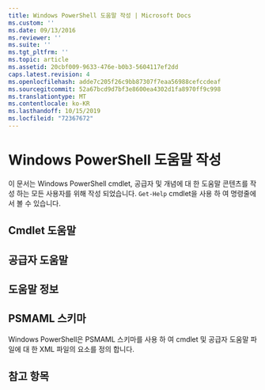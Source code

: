 ```yaml
---
title: Windows PowerShell 도움말 작성 | Microsoft Docs
ms.custom: ''
ms.date: 09/13/2016
ms.reviewer: ''
ms.suite: ''
ms.tgt_pltfrm: ''
ms.topic: article
ms.assetid: 20cbf009-9633-476e-b0b3-5604117ef2dd
caps.latest.revision: 4
ms.openlocfilehash: adde7c205f26c9bb87307f7eaa56988cefccdeaf
ms.sourcegitcommit: 52a67bcd9d7bf3e8600ea4302d1fa8970ff9c998
ms.translationtype: MT
ms.contentlocale: ko-KR
ms.lasthandoff: 10/15/2019
ms.locfileid: "72367672"
---
```

# <a name="writing-windows-powershell-help"></a>Windows PowerShell 도움말 작성

이 문서는 Windows PowerShell cmdlet, 공급자 및 개념에 대 한 도움말 콘텐츠를 작성 하는 모든 사용자를 위해 작성 되었습니다. `Get-Help` cmdlet을 사용 하 여 명령줄에서 볼 수 있습니다.

## <a name="cmdlet-help"></a>Cmdlet 도움말

## <a name="provider-help"></a>공급자 도움말

## <a name="about-help"></a>도움말 정보

## <a name="psmaml-schema"></a>PSMAML 스키마

 Windows PowerShell은 PSMAML 스키마를 사용 하 여 cmdlet 및 공급자 도움말 파일에 대 한 XML 파일의 요소를 정의 합니다.

## <a name="see-also"></a>참고 항목
